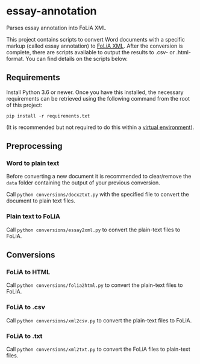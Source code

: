 # essay-annotation
Parses essay annotation into FoLiA XML

This project contains scripts to convert Word documents with a specific markup (called essay annotation) to [FoLiA XML](https://proycon.github.io/folia/).
After the conversion is complete, there are scripts available to output the results to .csv- or .html-format.
You can find details on the scripts below.

## Requirements

Install Python 3.6 or newer. Once you have this installed, the necessary requirements can be retrieved using the following command from the root of this project:

```
pip install -r requirements.txt
```

(It is recommended but not required to do this within a [virtual environment](https://virtualenv.pypa.io/en/stable/)).

## Preprocessing

### Word to plain text

Before converting a new document it is recommended to clear/remove the `data` folder containing the output of your previous conversion.

Call `python conversions/docx2txt.py` with the specified file to convert the document to plain text files.

### Plain text to FoLiA

Call `python conversions/essay2xml.py` to convert the plain-text files to FoLiA.

## Conversions

### FoLiA to HTML

Call `python conversions/folia2html.py` to convert the plain-text files to FoLiA.

### FoLiA to .csv

Call `python conversions/xml2csv.py` to convert the plain-text files to FoLiA.

### FoLiA to .txt

Call `python conversions/xml2txt.py` to convert the FoLiA files to plain-text files.
